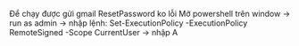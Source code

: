 Để chạy được gửi gmail ResetPassword ko lỗi 
Mở power﻿shell trên window -> run as admin -> nhập lệnh: Set-ExecutionPolicy -ExecutionPolicy RemoteSigned -Scope CurrentUser -> nhập A
